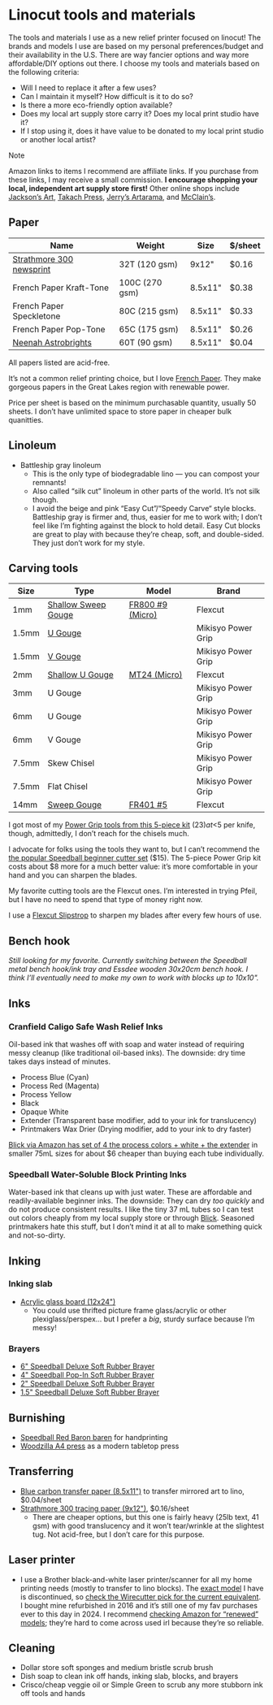 # Linocut tools and materials

The tools and materials I use as a new relief printer focused on linocut! The brands and models I use are based on my personal preferences/budget and their availability in the U.S. There are way fancier options and way more affordable/DIY options out there. I choose my tools and materials based on the following criteria:

- Will I need to replace it after a few uses?
- Can I maintain it myself? How difficult is it to do so?
- Is there a more eco-friendly option available?
- Does my local art supply store carry it? Does my local print studio have it?
- If I stop using it, does it have value to be donated to my local print studio or another local artist?

> [!NOTE]
> Amazon links to items I recommend are affiliate links. If you purchase from these links, I may receive a small commission. **I encourage shopping your local, independent art supply store first!** Other online shops include [Jackson’s Art](https://jacksonsart.com), [Takach Press](https://www.takachpress.com/), [Jerry’s Artarama](https://www.imcclains.com/), and [McClain’s](https://www.imcclains.com/).

## Paper

| Name                                                | Weight         | Size    | $/sheet |
| --------------------------------------------------- | -------------- | ------- | ------- |
| [Strathmore 300 newsprint](https://amzn.to/3YHZLPe) | 32T (120 gsm)  | 9x12"   | $0.16   |
| French Paper Kraft-Tone                             | 100C (270 gsm) | 8.5x11" | $0.38   |
| French Paper Speckletone                            | 80C (215 gsm)  | 8.5x11" | $0.33   |
| French Paper Pop-Tone                               | 65C (175 gsm)  | 8.5x11" | $0.26   |
| [Neenah Astrobrights](https://amzn.to/4dmrqK3)      | 60T (90 gsm)   | 8.5x11" | $0.04   |

All papers listed are acid-free.

It’s not a common relief printing choice, but I love [French Paper](https://frenchpaper.com). They make gorgeous papers in the Great Lakes region with renewable power.

Price per sheet is based on the minimum purchasable quantity, usually 50 sheets. I don’t have unlimited space to store paper in cheaper bulk quanitties.

## Linoleum

- Battleship gray linoleum
  - This is the only type of biodegradable lino — you can compost your remnants!
  - Also called “silk cut” linoleum in other parts of the world. It’s not silk though.
  - I avoid the beige and pink “Easy Cut”/“Speedy Carve“ style blocks. Battleship gray is firmer and, thus, easier for me to work with; I don’t feel like I’m fighting against the block to hold detail. Easy Cut blocks are great to play with because they’re cheap, soft, and double-sided. They just don’t work for my style.

## Carving tools

| Size  | Type                                           | Model                                       | Brand              |
| ----- | ---------------------------------------------- | ------------------------------------------- | ------------------ |
| 1mm   | [Shallow Sweep Gouge](https://amzn.to/3X0sf5w) | [FR800 #9 (Micro)](https://amzn.to/3X0sf5w) | Flexcut            |
| 1.5mm | [U Gouge](https://amzn.to/46J25Yc)             |                                             | Mikisyo Power Grip |
| 1.5mm | [V Gouge](https://amzn.to/3M4q0I8)             |                                             | Mikisyo Power Grip |
| 2mm   | [Shallow U Gouge](https://amzn.to/46Nbi1q)     | [MT24 (Micro)](https://amzn.to/46Nbi1q)     | Flexcut            |
| 3mm   | U Gouge                                        |                                             | Mikisyo Power Grip |
| 6mm   | U Gouge                                        |                                             | Mikisyo Power Grip |
| 6mm   | V Gouge                                        |                                             | Mikisyo Power Grip |
| 7.5mm | Skew Chisel                                    |                                             | Mikisyo Power Grip |
| 7.5mm | Flat Chisel                                    |                                             | Mikisyo Power Grip |
| 14mm  | [Sweep Gouge](https://amzn.to/4dd1AYN)         | [FR401 #5](https://amzn.to/4dd1AYN)         | Flexcut            |

I got most of my [Power Grip tools from this 5-piece kit](https://amzn.to/3M2iq0D) ($23) at <$5 per knife, though, admittedly, I don’t reach for the chisels much.

I advocate for folks using the tools they want to, but I can’t recommend the [the popular Speedball beginner cutter set](https://m.media-amazon.com/images/I/81ndFbsfxhL._AC_SL1500_.jpg) ($15). The 5-piece Power Grip kit costs about $8 more for a much better value: it’s more comfortable in your hand and you can sharpen the blades.

My favorite cutting tools are the Flexcut ones. I’m interested in trying Pfeil, but I have no need to spend that type of money right now.

I use a [Flexcut Slipstrop](https://amzn.to/46KZrkE) to sharpen my blades after every few hours of use.

## Bench hook

_Still looking for my favorite. Currently switching between the Speedball metal bench hook/ink tray and Essdee wooden 30x20cm bench hook. I think I’ll eventually need to make my own to work with blocks up to 10x10"._

## Inks

### Cranfield Caligo Safe Wash Relief Inks

Oil-based ink that washes off with soap and water instead of requiring messy cleanup (like traditional oil-based inks). The downside: dry time takes days instead of minutes.

- Process Blue (Cyan)
- Process Red (Magenta)
- Process Yellow
- Black
- Opaque White
- Extender (Transparent base modifier, add to your ink for translucency)
- Printmakers Wax Drier (Drying modifier, add to your ink to dry faster)

[Blick via Amazon has set of 4 the process colors + white + the extender](https://amzn.to/3WI4VrW) in smaller 75mL sizes for about $6 cheaper than buying each tube individually.

### Speedball Water-Soluble Block Printing Inks

Water-based ink that cleans up with just water. These are affordable and readily-available beginner inks. The downside: They can dry _too quickly_ and do not produce consistent results. I like the tiny 37 mL tubes so I can test out colors cheaply from my local supply store or through [Blick](https://www.dickblick.com/products/speedball-water-soluble-block-printing-inks/). Seasoned printmakers hate this stuff, but I don’t mind it at all to make something quick and not-so-dirty.

## Inking

### Inking slab

- [Acrylic glass board (12x24")](https://amzn.to/3Aqmcyf)
  - You could use thrifted picture frame glass/acrylic or other plexiglass/perspex… but I prefer a _big_, sturdy surface because I’m messy!

### Brayers

- [6" Speedball Deluxe Soft Rubber Brayer](https://amzn.to/4dZJzgL)
- [4" Speedball Pop-In Soft Rubber Brayer](https://amzn.to/4cnDpWs)
- [2" Speedball Deluxe Soft Rubber Brayer](https://amzn.to/4dZJzgL)
- [1.5" Speedball Deluxe Soft Rubber Brayer](https://amzn.to/4cnDpWs)

## Burnishing

- [Speedball Red Baron baren](https://amzn.to/3SHLTQX) for handprinting
- [Woodzilla A4 press](https://www.speedballart.com/product/woodzilla-presses) as a modern tabletop press

## Transferring

- [Blue carbon transfer paper (8.5x11")](https://amzn.to/3SOHcoN) to transfer mirrored art to lino, $0.04/sheet
- [Strathmore 300 tracing paper (9x12")](https://amzn.to/3SOHcoN), $0.16/sheet
  - There are cheaper options, but this one is fairly heavy (25lb text, 41 gsm) with good translucency and it won’t tear/wrinkle at the slightest tug. Not acid-free, but I don’t care for this purpose.

## Laser printer

- I use a Brother black-and-white laser printer/scanner for all my home printing needs (mostly to transfer to lino blocks). The [exact model](https://www.brother-usa.com/products/hll2380dw) I have is discontinued, so [check the Wirecutter pick for the current equivalent](https://www.nytimes.com/wirecutter/reviews/best-laser-printer/). I bought mine refurbished in 2016 and it’s still one of my fav purchases ever to this day in 2024. I recommend [checking Amazon for “renewed” models](https://amzn.to/3SLWx9z); they’re hard to come across used irl because they’re so reliable.

## Cleaning

- Dollar store soft sponges and medium bristle scrub brush
- Dish soap to clean ink off hands, inking slab, blocks, and brayers
- Crisco/cheap veggie oil or Simple Green to scrub any more stubborn ink off tools and hands
